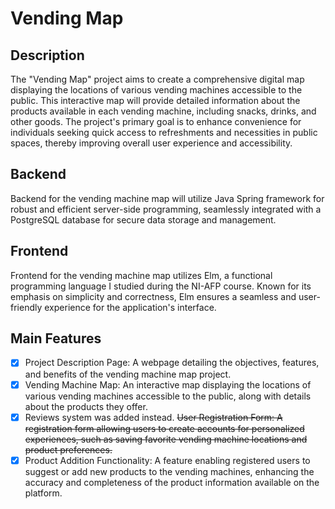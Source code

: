 # Vending Map

## Description

The "Vending Map" project aims to create a comprehensive digital map displaying the locations of various vending machines accessible to the public. This interactive map will provide detailed information about the products available in each vending machine, including snacks, drinks, and other goods. The project's primary goal is to enhance convenience for individuals seeking quick access to refreshments and necessities in public spaces, thereby improving overall user experience and accessibility.

## Backend

Backend for the vending machine map will utilize Java Spring framework for robust and efficient server-side programming, seamlessly integrated with a PostgreSQL database for secure data storage and management.

## Frontend

Frontend for the vending machine map utilizes Elm, a functional programming language I studied during the NI-AFP course. Known for its emphasis on simplicity and correctness, Elm ensures a seamless and user-friendly experience for the application's interface.

## Main Features

- [x] Project Description Page: A webpage detailing the objectives, features, and benefits of the vending machine map project.
- [x] Vending Machine Map: An interactive map displaying the locations of various vending machines accessible to the public, along with details about the products they offer.
- [x] Reviews system was added instead. ~~User Registration Form: A registration form allowing users to create accounts for personalized experiences, such as saving favorite vending machine locations and product preferences.~~
- [x] Product Addition Functionality: A feature enabling registered users to suggest or add new products to the vending machines, enhancing the accuracy and completeness of the product information available on the platform.
